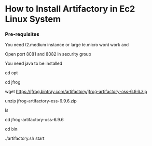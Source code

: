 <h1>How to Install Artifactory in Ec2 Linux System</h1>

<h3>Pre-requisites</h3>

You need t2.medium instance or large te.micro wont work  and 

Open port 8081 and 8082 in security group 

You need java to be installed 

cd opt 

cd jfrog

wget https://jfrog.bintray.com/artifactory/jfrog-artifactory-oss-6.9.6.zip

unzip jfrog-artifactory-oss-6.9.6.zip

ls 

cd jfrog-artifactory-oss-6.9.6

cd bin 

./artifactory.sh start

